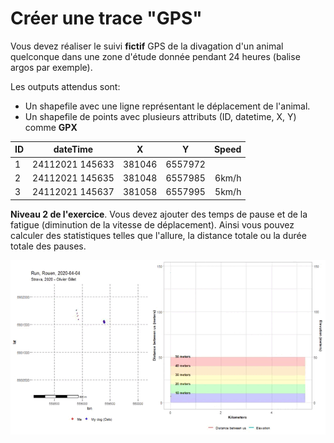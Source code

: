 # **Créer une trace "GPS"**

Vous devez réaliser le suivi **fictif** GPS de la divagation d'un animal quelconque dans une zone d'étude donnée pendant 24 heures (balise argos par exemple).

Les outputs attendus sont:
- Un shapefile avec une ligne représentant le déplacement de l'animal.
- Un shapefile de points avec plusieurs attributs (ID, datetime, X, Y) comme **GPX**

| ID | dateTime        | X      | Y       |Speed |
| :--|:---------------:| :-----:| :------:| ----:|
| 1  | 24112021 145633 | 381046 | 6557972 |
| 2  | 24112021 145635 | 381048 | 6557985 |6km/h |
| 3  | 24112021 145637 | 381058 | 6557995 |5km/h |

**Niveau 2 de l'exercice**. Vous devez ajouter des temps de pause et de la fatigue (diminution de la vitesse de déplacement). Ainsi vous pouvez calculer des statistiques telles que l'allure, la distance totale ou la durée totale des pauses.  

![TRACES](images/trace_GPS.gif)
